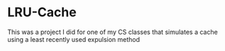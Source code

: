 # LRU-Cache
This was a project I did for one of my CS classes that simulates a cache using a least recently used expulsion method
